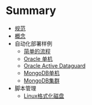 # Summary

* [规范](rules.md)
* [概念](conceptions.md)
* 自动化部署样例
    * [简单的流程](demo/simple_demo.md)
    * [Oracle 单机](demo/oracle_single.md)
    * [Oracle Active Dataguard](demo/oracle_adg.md)
    * [MongoDB单机](demo/mongodb_single.md)
    * [MongoDB集群](demo/mongodb_cluster.md)
* 脚本管理
    * [Linux格式化磁盘](demo/linux_volume_format.md)
